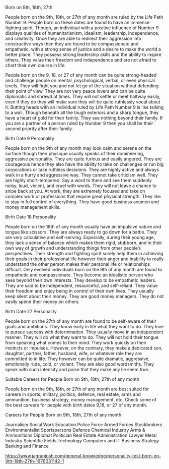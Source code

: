 Born on 9th, 18th, 27th

People born on the 9th, 18th, or 27th of any month are ruled by the
Life Path Number 9. People born on these dates are found to have an
immense fighting spirit. Though, an individual with a positive
influence of Number 9 displays qualities of humanitarianism, idealism,
leadership, independence, and creativity. Once they are able to
redirect their aggression into constructive ways then they are found
to be compassionate and empathetic, with a strong sense of justice and
a desire to make the world a better place. They possess strong
leadership skills and the ability to inspire others. They value their
freedom and independence and are not afraid to chart their own course
in life.

People born on the 9, 18, or 27 of any month can be quite
strong-headed and challenge people on mental, psychological, verbal,
or even physical levels. They will fight you and not let go of the
situation without defending their point of view. They are not very
peace lovers and can be quite diplomatic and shrewd at times. They
will not settle or meet halfway easily, even if they do they will make
sure they will be quite ruthlessly vocal about it. Butting heads with
an individual ruled by Life Path Number 9 is like talking to a
wall. Though beneath all the tough exteriors and a sharp tongue, they
have a heart of gold for their family. They see nothing beyond their
family. If you are a partner of a person ruled by Number 9 then you
shall be their second priority after their family.

Birth Date 9 Personality

People born on the 9th of any month may look calm and serene on the
surface though their physique usually speaks of their domineering,
aggressive personality. They are quite furious and easily
angered. They are courageous hence they also have the ability to take
on challenges or run big corporations or take ruthless decisions. They
are highly active and always walk in a hurry and aggressive way. They
cannot take criticism well. They are highly short-tempered. Say a word
to them and see them suddenly noisy, loud, violent, and cruel with
words. They will not leave a chance to snipe back at you. At work,
they are extremely focused and take on complex work or professions
that require great physical strength. They like to stay in full
control of everything. They have good business acumen and money
management skills.

Birth Date 18 Personality

People born on the 18th of any month usually have an impulsive nature
and tongue like scissors. They are always ready to go down for a
battle. They are very calculative and self-serving. Especially, during
their young age, they lack a sense of balance which makes them rigid,
stubborn, and in their own way of growth and understanding things from
other people’s perspectives. Their strength and fighting spirit surely
help them in achieving their goals in their professional life however
their anger and inability to really understand the other person makes
their personal life or relationships difficult. Only evolved
individuals born on the 9th of any month are found to empathetic and
compassionate. They become an idealistic person who sees beyond their
own interests. They develop to be empathetic leaders. They are said to
be independent, resourceful, and self-reliant. They value their
freedom and enjoy being in control of their own lives. They usually
keep silent about their money. They are good money managers. They do
not easily spend their money on others.

Birth Date 27 Personality

People born on the 27th of any month are found to be self-aware of
their goals and ambitions. They know early in life what they want to
do. They love to pursue success with determination. They usually move
in an independent manner. They will do what they want to do. They will
not hold their tongue from speaking what comes to their mind. They
work quickly on their instincts or impulses. However, on the contrary,
they make a dedicated son, daughter, partner, father, husband, wife,
or whatever role they are committed to in life. They however can be
quite dramatic, aggressive, emotionally rude, cold, or violent. They
are also good wordsmiths. They speak with such intensity and poise
that they make any lie seem true.

Suitable Careers for People Born on 9th, 18th, 27th of any month

People born on the 9th, 18th, or 27th of any month are best suited for
careers in sports, military, politics, defence, real estate, arms and
ammunition, business strategy, money management, etc. Check some of
the best careers for people with birth dates 9,18, or 27 of any month.

Careers for People Born on 9th, 18th, 27th of any month

Journalism
Social Work
Education
Police Force
Armed Forces
Stockbrokers
Environmentalist
Sportspersons
Defence
Chemical Industry
Arms & Ammunitions
Diplomat
Politician
Real Estate
Administration
Lawyer
Metal Industry
Scientific Fields
Technology
Computers and IT
Business Strategy
Banking and Finance

https://www.jagranjosh.com/general-knowledge/personality-test-born-on-9th-18th-27th-1676031142-1






